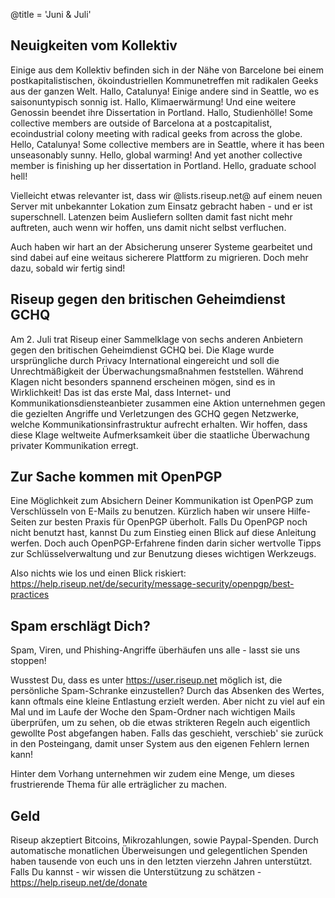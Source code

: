 @title = 'Juni & Juli'


## Neuigkeiten vom Kollektiv

Einige aus dem Kollektiv befinden sich in der Nähe von Barcelone bei einem postkapitalistischen, ökoindustriellen Kommunetreffen mit radikalen Geeks aus der ganzen Welt. Hallo, Catalunya! Einige andere sind in Seattle, wo es saisonuntypisch sonnig ist. Hallo, Klimaerwärmung! Und eine weitere Genossin beendet ihre Dissertation in Portland. Hallo, Studienhölle!
Some collective members are outside of Barcelona at a postcapitalist, ecoindustrial colony meeting with radical geeks from across the globe. Hello, Catalunya! Some collective members are in Seattle, where it has been unseasonably sunny. Hello, global warming! And yet another collective member is finishing up her dissertation in Portland. Hello, graduate school hell!

Vielleicht etwas relevanter ist, dass wir @lists.riseup.net@ auf einem neuen Server mit unbekannter Lokation zum Einsatz gebracht haben - und er ist superschnell. Latenzen beim Ausliefern sollten damit fast nicht mehr auftreten, auch wenn wir hoffen, uns damit nicht selbst verfluchen.

Auch haben wir hart an der Absicherung unserer Systeme gearbeitet und sind dabei auf eine weitaus sicherere Plattform zu migrieren. Doch mehr dazu, sobald wir fertig sind!


## Riseup gegen den britischen Geheimdienst GCHQ

Am 2. Juli trat Riseup einer Sammelklage von sechs anderen Anbietern gegen den britischen Geheimdienst GCHQ bei. Die Klage wurde ursprüngliche durch Privacy International eingereicht und soll die Unrechtmäßigkeit der Überwachungsmaßnahmen feststellen. Während Klagen nicht besonders spannend erscheinen mögen, sind es in Wirklichkeit! Das ist das erste Mal, dass Internet- und Kommunikationsdiensteanbieter zusammen eine Aktion unternehmen gegen die gezielten Angriffe und Verletzungen des GCHQ gegen Netzwerke, welche Kommunikationsinfrastruktur aufrecht erhalten. Wir hoffen, dass diese Klage weltweite Aufmerksamkeit über die staatliche Überwachung privater Kommunikation erregt.


## Zur Sache kommen mit OpenPGP

Eine Möglichkeit zum Absichern Deiner Kommunikation ist OpenPGP zum Verschlüsseln von E-Mails zu benutzen. Kürzlich haben wir unsere Hilfe-Seiten zur besten Praxis für OpenPGP überholt. Falls Du OpenPGP noch nicht benutzt hast, kannst Du zum Einstieg einen Blick auf diese Anleitung werfen. Doch auch OpenPGP-Erfahrene finden darin sicher wertvolle Tipps zur Schlüsselverwaltung und zur Benutzung dieses wichtigen Werkzeugs.

Also nichts wie los und einen Blick riskiert: https://help.riseup.net/de/security/message-security/openpgp/best-practices


## Spam erschlägt Dich?

Spam, Viren, und Phishing-Angriffe überhäufen uns alle - lasst sie uns stoppen!

Wusstest Du, dass es unter https://user.riseup.net möglich ist, die persönliche Spam-Schranke einzustellen? Durch das Absenken des Wertes, kann oftmals eine kleine Entlastung erzielt werden. Aber nicht zu viel auf ein Mal und im Laufe der Woche den Spam-Ordner nach wichtigen Mails überprüfen, um zu sehen, ob die etwas strikteren Regeln auch eigentlich gewollte Post abgefangen haben. Falls das geschieht, verschieb' sie zurück in den Posteingang, damit unser System aus den eigenen Fehlern lernen kann!

Hinter dem Vorhang unternehmen wir zudem eine Menge, um dieses frustrierende Thema für alle erträglicher zu machen.


## Geld

Riseup akzeptiert Bitcoins, Mikrozahlungen, sowie Paypal-Spenden. Durch automatische monatlichen Überweisungen und gelegentlichen Spenden haben tausende von euch uns in den letzten vierzehn Jahren unterstützt. Falls Du kannst - wir wissen die Unterstützung zu schätzen - https://help.riseup.net/de/donate
